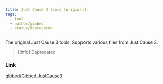```yaml
---
title: Just Cause 3 tools (original)
tags:
  - tool
  - author/gibbed
  - status/deprecated
---
```

The original Just Cause 3 tools. Supports various files from Just Cause 3.

> [!info]
> Deprecated

### Link
[gibbed/Gibbed.JustCause3](https://github.com/gibbed/Gibbed.JustCause3)